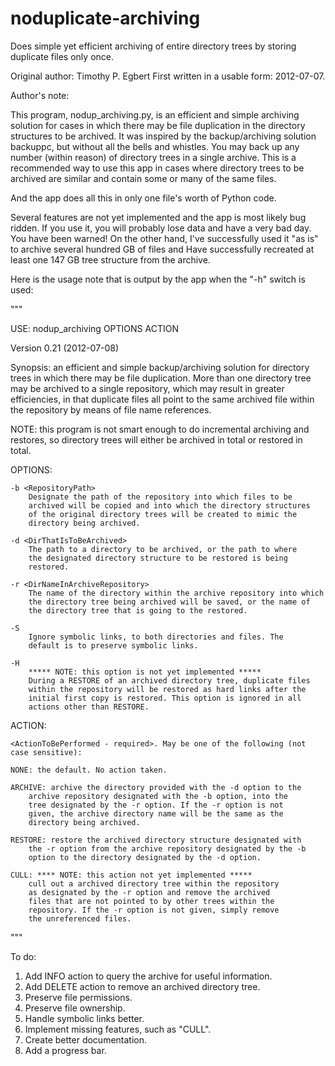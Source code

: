 noduplicate-archiving
=====================

Does simple yet efficient archiving of entire directory trees by storing
duplicate files only once.

Original author: Timothy P. Egbert
First written in a usable form: 2012-07-07.

Author's note:

This program, nodup_archiving.py, is an efficient and simple archiving
solution for cases in which there may be file duplication in the directory
structures to be archived. It was inspired by the backup/archiving solution
backuppc, but without all the bells and whistles. You may back up any
number (within reason) of directory trees in a single archive. This is a
recommended way to use this app in cases where directory trees to be
archived are similar and contain some or many of the same files.

And the app does all this in only one file's worth of Python code.

Several features are not yet implemented and the app is most likely bug ridden.
If you use it, you will probably lose data and have a very bad day. You have
been warned! On the other hand, I've successfully used it "as is" to archive
several hundred GB of files and Have successfully recreated at least one 147
GB tree structure from the archive.

Here is the usage note that is output by the app when the "-h" switch is used:

"""

USE: nodup_archiving OPTIONS ACTION

Version 0.21 (2012-07-08)

Synopsis: an efficient and simple backup/archiving solution for directory
trees in which there may be file duplication.  More than one directory
tree may be archived to a single repository, which may result in greater
efficiencies, in that duplicate files all point to the same archived file
within the repository by means of file name references.

NOTE: this program is not smart enough to do incremental archiving and
restores, so directory trees will either be archived in total or
restored in total.

OPTIONS:

    -b <RepositoryPath>
        Designate the path of the repository into which files to be
        archived will be copied and into which the directory structures
        of the original directory trees will be created to mimic the
        directory being archived.

    -d <DirThatIsToBeArchived>
        The path to a directory to be archived, or the path to where
        the designated directory structure to be restored is being
        restored.

    -r <DirNameInArchiveRepository>
        The name of the directory within the archive repository into which
        the directory tree being archived will be saved, or the name of
        the directory tree that is going to the restored.

    -S
        Ignore symbolic links, to both directories and files. The
        default is to preserve symbolic links.

    -H  
        ***** NOTE: this option is not yet implemented *****
        During a RESTORE of an archived directory tree, duplicate files
        within the repository will be restored as hard links after the
        initial first copy is restored. This option is ignored in all
        actions other than RESTORE.

ACTION:

    <ActionToBePerformed - required>. May be one of the following (not
    case sensitive):

    NONE: the default. No action taken.

    ARCHIVE: archive the directory provided with the -d option to the
        archive repository designated with the -b option, into the
        tree designated by the -r option. If the -r option is not
        given, the archive directory name will be the same as the
        directory being archived.

    RESTORE: restore the archived directory structure designated with
        the -r option from the archive repository designated by the -b
        option to the directory designated by the -d option.
        
    CULL: **** NOTE: this action not yet implemented *****
        cull out a archived directory tree within the repository
        as designated by the -r option and remove the archived
        files that are not pointed to by other trees within the
        repository. If the -r option is not given, simply remove
        the unreferenced files.

"""

To do:

1. Add INFO action to query the archive for useful information.
2. Add DELETE action to remove an archived directory tree.
3. Preserve file permissions.
4. Preserve file ownership.
5. Handle symbolic links better.
6. Implement missing features, such as "CULL".
7. Create better documentation.
8. Add a progress bar.
